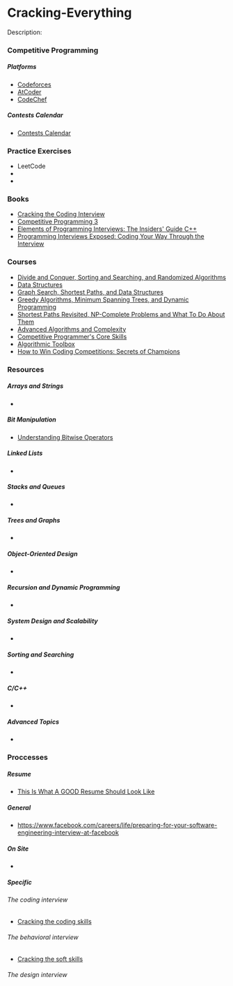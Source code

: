 # Cracking-Everything
Description: 

### Competitive Programming
   ##### Platforms
   - [Codeforces](http://codeforces.com/contests)
   - [AtCoder](https://atcoder.jp/contests/)
   - [CodeChef](https://www.codechef.com/contests)

   ##### Contests Calendar
   - [Contests Calendar](https://www.hackerrank.com/calendar)

### Practice Exercises
  - LeetCode
  - 
  - 

### Books
  - [Cracking the Coding Interview](http://ahmed-badawy.com/blog/wp-content/uploads/2018/10/Cracking-the-Coding-Interview-6th-Edition-189-Programming-Questions-and-Solutions.pdf)
  - [Competitive Programming 3](https://www.academia.edu/36637031/Competitive_Programming_3.pdf)
  - [Elements of Programming Interviews: The Insiders' Guide C++](http://elementsofprogramminginterviews.com/sample/epilight_cpp_new.pdf)
  - [Programming Interviews Exposed: Coding Your Way Through the Interview](https://www.pdfdrive.com/programming-interviews-exposed-e21820954.html)
  
### Courses
  - [Divide and Conquer, Sorting and Searching, and Randomized Algorithms](https://www.coursera.org/learn/algorithms-divide-conquer)
  - [Data Structures](https://www.coursera.org/learn/data-structures)
  - [Graph Search, Shortest Paths, and Data Structures](https://www.coursera.org/learn/algorithms-graphs-data-structures)
  - [Greedy Algorithms, Minimum Spanning Trees, and Dynamic Programming](https://www.coursera.org/learn/algorithms-greedy)
  - [Shortest Paths Revisited, NP-Complete Problems and What To Do About Them](https://www.coursera.org/learn/algorithms-npcomplete)
  - [Advanced Algorithms and Complexity](https://www.coursera.org/learn/advanced-algorithms-and-complexity)
  - [Competitive Programmer's Core Skills](https://www.coursera.org/learn/competitive-programming-core-skills)
  - [Algorithmic Toolbox](https://www.coursera.org/learn/algorithmic-toolbox)
  - [How to Win Coding Competitions: Secrets of Champions](https://www.edx.org/course/how-to-win-coding-competitions-secrets-of-champions-4)
  
### Resources
  ##### Arrays and Strings
   -
  ##### Bit Manipulation
   - [Understanding Bitwise Operators](https://code.tutsplus.com/articles/understanding-bitwise-operators--active-11301)  
  ##### Linked Lists
   -
  ##### Stacks and Queues
   -
  ##### Trees and Graphs
   -
  ##### Object-Oriented Design
   -
  ##### Recursion and Dynamic Programming
   -
  ##### System Design and Scalability
   -
  ##### Sorting and Searching
   -
  ##### C/C++
   -
  ##### Advanced Topics
   -
   

### Proccesses

##### Resume
   - [This Is What A GOOD Resume Should Look Like](https://www.careercup.com/resume)

##### General
   - https://www.facebook.com/careers/life/preparing-for-your-software-engineering-interview-at-facebook

##### On Site
   - 
##### Specific
###### The coding interview
   - [Cracking the coding skills](https://v2.luminpdf.com/viewer/5d24b8507547a300193a867e)
###### The behavioral interview
   - [Cracking the soft skills](https://v2.luminpdf.com/viewer/5d24b7ef7547a300193a863c)
###### The design interview
   


